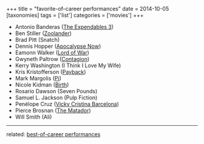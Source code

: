 +++
title = "favorite-of-career performances"
date = 2014-10-05
[taxonomies]
tags = ['list']
categories = ['movies']
+++

- Antonio Banderas ([The Expendables 3])
- Ben Stiller ([Zoolander])
- Brad Pitt (Snatch)
- Dennis Hopper ([Apocalypse Now])
- Eamonn Walker ([Lord of War])
- Gwyneth Paltrow ([Contagion])
- Kerry Washington (I Think I Love My Wife)
- Kris Kristofferson ([Payback])
- Mark Margolis ([Pi])
- Nicole Kidman ([Birth])
- Rosario Dawson (Seven Pounds)
- Samuel L. Jackson (Pulp Fiction)
- Penélope Cruz ([Vicky Cristina Barcelona])
- Pierce Brosnan ([The Matador])
- Will Smith (Ali)

---

related: [best-of-career performances]

[The Expendables 3]: http://tshepang.net/the-expendables-3
[Zoolander]: http://tshepang.net/zoolander-2001
[Apocalypse Now]: http://tshepang.net/apocalypse-now-1979
[Lord of War]: http://tshepang.net/lord-of-war-2005
[Contagion]: http://tshepang.net/contagion-2011
[Payback]: http://tshepang.net/payback-1999
[Pi]: http://tshepang.net/pi-1997
[Birth]: http://tshepang.net/birth-2004
[Vicky Cristina Barcelona]: http://tshepang.net/vicky-cristina-barcelona-2008
[The Matador]: http://tshepang.net/the-matador-2004
[best-of-career performances]: http://tshepang.net/best-of-career-performances
